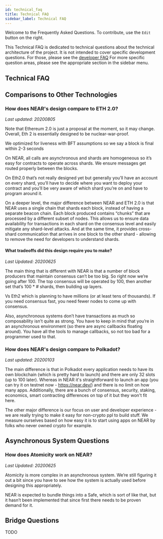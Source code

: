 ```yaml
---
id: technical_faq
title: Technical FAQ
sidebar_label: Technical FAQ
---
```


Welcome to the Frequently Asked Questions. To contribute, use the `Edit` button on the right.

This Technical FAQ is dedicated to technical questions about the technical architecture of the project.  It is not intended to cover specific development questions. For those, please see the [developer FAQ](/docs/roles/developer/faq)  For more specific question areas, please see the appropriate section in the sidebar menu.

## Technical FAQ


## Comparisons to Other Technologies

### How does NEAR's design compare to ETH 2.0?
*Last updated: 20200805*

Note that Ethereum 2.0 is just a proposal at the moment, so it may change.  Overall, Eth 2 is essentially designed to be nuclear-war-proof.

We optimized for liveness with BFT assumptions so we say a block is final within 2-3 seconds

On NEAR, all calls are asynchronous and shards are homogeneous so it’s easy for contracts to operate across shards.  We ensure messages get routed properly between the blocks.

On Eth2.0 that’s not really designed yet but generally you’ll have an account on every shard, you’ll have to decide where you want to deploy your contract and you’ll be very aware of which shard you’re on and have to program around it.

On a deeper level, the major difference between NEAR and ETH 2.0 is that NEAR uses a single chain that shards each block, instead of having a separate beacon chain. Each block produced contains “chunks” that are processed by a different subset of nodes. This allows us to ensure data availability for transactions in each shard on the consensus level and easily mitigate any shard-level attacks. And at the same time, it provides cross-shard communication that arrives in one block to the other shard - allowing to remove the need for developers to understand shards.


#### What tradeoffs did this design require you to make?
*Last Updated: 20200625*

The main thing that is different with NEAR is that a number of block producers that maintain consensus can’t be too big. So right now we’re going after 100.  The top consensus will be operated by 100, then another set that’s 100 * # shards, then building up layers.

Vs Eth2 which is planning to have millions (or at least tens of thousands).  If you need consensus fast, you need fewer nodes to come up with consensus.

Also, asynchronous systems don’t have transactions as much so composability isn’t quite as strong. You have to keep in mind that you’re in an asynchronous environment (so there are async callbacks floating around).  You have all the tools to manage callbacks, so not too bad for a programmer used to that.



### How does NEAR's design compare to Polkadot?
*Last updated: 20200103*

The main difference is that in Polkadot every application needs to have its own blockchain (which is pretty hard to launch) and there are only 32 slots (up to 100 later). Whereas in NEAR it's straightforward to launch an app (you can try it on testnet now - https://near.dev/) and there is no limit on how many apps. Additionally, there are a bunch of consensus, security, staking, economics, smart contracting differences on top of it but they won't fit here.

The other major difference is our focus on user and developer experience - we are really trying to make it easy for non-crypto ppl to build stuff. We measure ourselves based on how easy it is to start using apps on NEAR by folks who never owned crypto for example.


## Asynchronous System Questions

### How does Atomicity work on NEAR?
*Last Updated: 20200625*

Atomicity is more complex in an asynchronous system.  We’re still figuring it out a bit since you have to see how the system is actually used before designing this appropriately.

NEAR is expected to bundle things into a Safe, which is sort of like that, but it hasn’t been implemented that since first there needs to be proven demand for it.


## Bridge Questions

TODO
